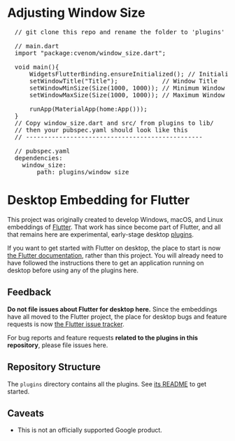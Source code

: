 # Adjusting Window Size
<pre>
  // git clone this repo and rename the folder to 'plugins'
  
  // main.dart
  import "package:cvenom/window_size.dart";
  
  void main(){
  	  WidgetsFlutterBinding.ensureInitialized(); // Initialization
  	  setWindowTitle("Title");            // Window Title
	  setWindowMinSize(Size(1000, 1000)); // Minimum Window Size
	  setWindowMaxSize(Size(1000, 1000)); // Maximum Window Size
    
	  runApp(MaterialApp(home:App()));
  }
  // Copy window_size.dart and src/ from plugins to lib/
  // then your pubspec.yaml should look like this
  // ------------------------------------------------
  
  // pubspec.yaml
  dependencies:
  	window_size:
		path: plugins/window_size
</pre>

# Desktop Embedding for Flutter

This project was originally created to develop Windows, macOS, and Linux
embeddings of [Flutter](https://github.com/flutter/flutter). That work has
since become part of Flutter, and all that remains here are experimental,
early-stage desktop
[plugins](https://flutter.dev/docs/development/packages-and-plugins/developing-packages).

If you want to get started with Flutter on desktop, the place to start is now
[the Flutter documentation](https://flutter.dev/desktop), rather than this project.
You will already need to have followed the instructions there to get an application
running on desktop before using any of the plugins here.

## Feedback

**Do not file issues about Flutter for desktop here.** Since the
embeddings have all moved to the Flutter project, the place for desktop bugs
and feature requests is now [the Flutter issue
tracker](https://github.com/flutter/flutter/issues).

For bug reports and feature requests **related to the plugins in this repository**,
please file issues here.

## Repository Structure

The `plugins` directory contains all the plugins. See
[its README](plugins/README.md) to get started.

## Caveats

* This is not an officially supported Google product.
